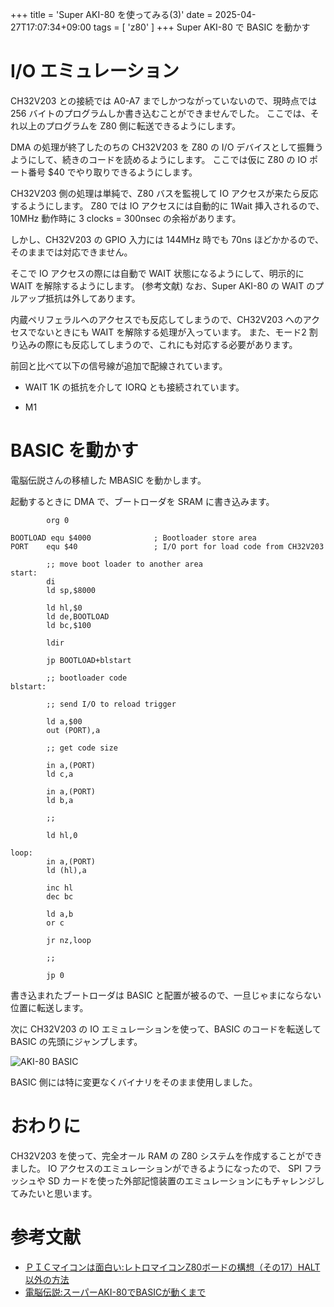 +++
title = 'Super AKI-80 を使ってみる(3)'
date = 2025-04-27T17:07:34+09:00
tags =  [ 'z80' ]
+++
Super AKI-80 で BASIC を動かす

# I/O エミュレーション

CH32V203 との接続では A0-A7 までしかつながっていないので、現時点では 256 バイトのプログラムしか書き込むことができませんでした。
ここでは、それ以上のプログラムを Z80 側に転送できるようにします。

DMA の処理が終了したのちの CH32V203 を Z80 の I/O デバイスとして振舞うようにして、続きのコードを読めるようにします。
ここでは仮に Z80 の IO ポート番号 $40 でやり取りできるようにします。

CH32V203 側の処理は単純で、Z80 バスを監視して IO アクセスが来たら反応するようにします。
Z80 では IO アクセスには自動的に 1Wait 挿入されるので、10MHz 動作時に 3 clocks = 300nsec の余裕があります。

しかし、CH32V203 の GPIO 入力には 144MHz 時でも 70ns ほどかかるので、
そのままでは対応できません。

そこで IO アクセスの際には自動で WAIT 状態になるようにして、明示的に WAIT を解除するようにします。
(参考文献)
なお、Super AKI-80 の WAIT のプルアップ抵抗は外してあります。

内蔵ペリフェラルへのアクセスでも反応してしまうので、CH32V203 へのアクセスでないときにも WAIT を解除する処理が入っています。
また、モード2 割り込みの際にも反応してしまうので、これにも対応する必要があります。

前回と比べて以下の信号線が追加で配線されています。

- WAIT
1K の抵抗を介して IORQ とも接続されています。

- M1

# BASIC を動かす

電脳伝説さんの移植した MBASIC を動かします。

起動するときに DMA で、ブートローダを SRAM に書き込みます。

```
        org 0

BOOTLOAD equ $4000              ; Bootloader store area
PORT    equ $40                 ; I/O port for load code from CH32V203

        ;; move boot loader to another area
start:
        di
        ld sp,$8000

        ld hl,$0
        ld de,BOOTLOAD
        ld bc,$100

        ldir

        jp BOOTLOAD+blstart

        ;; bootloader code
blstart:

        ;; send I/O to reload trigger

        ld a,$00
        out (PORT),a

        ;; get code size

        in a,(PORT)
        ld c,a

        in a,(PORT)
        ld b,a

        ;;

        ld hl,0

loop:
        in a,(PORT)
        ld (hl),a

        inc hl
        dec bc

        ld a,b
        or c

        jr nz,loop

        ;;

        jp 0
```

書き込まれたブートローダは BASIC と配置が被るので、一旦じゃまにならない位置に転送します。

次に CH32V203 の IO エミュレーションを使って、BASIC のコードを転送して BASIC の先頭にジャンプします。

![AKI-80 BASIC](/images/aki80-20.jpg)

BASIC 側には特に変更なくバイナリをそのまま使用しました。

# おわりに

CH32V203 を使って、完全オール RAM の Z80 システムを作成することができました。
IO アクセスのエミュレーションができるようになったので、
SPI フラッシュや SD カードを使った外部記憶装置のエミュレーションにもチャレンジしてみたいと思います。

# 参考文献

- [ＰＩＣマイコンは面白い:レトロマイコンZ80ボードの構想（その17）HALT以外の方法](https://piclabo.seesaa.net/article/2018-04-08.html)
- [電脳伝説:スーパーAKI-80でBASICが動くまで](https://vintagechips.wordpress.com/2025/04/24/saki80basic/)

